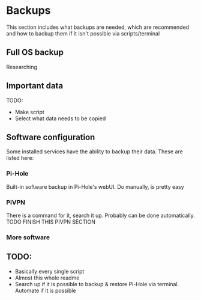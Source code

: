 # Backups
This section includes what backups are needed, which are recommended and how to backup them if it isn't possible via scripts/terminal

## Full OS backup
Researching

## Important data
TODO:
- Make script
- Select what data needs to be copied

## Software configuration
Some installed services have the ability to backup their data. These are listed here:

### Pi-Hole
Built-in software backup in Pi-Hole's webUI. Do manually, is pretty easy

### PiVPN
There is a command for it, search it up. Probably can be done automatically. TODO FINISH THIS PIVPN SECTION

### More software


## TODO:
- Basically every single script
- Almost this whole readme
- Search up if it is possible to backup & restore Pi-Hole via terminal. Automate if it is possible
